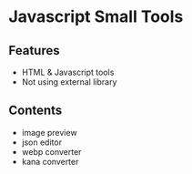 # Javascript Small Tools

## Features
- HTML & Javascript tools
- Not using external library

## Contents
- image preview
- json editor
- webp converter
- kana converter
